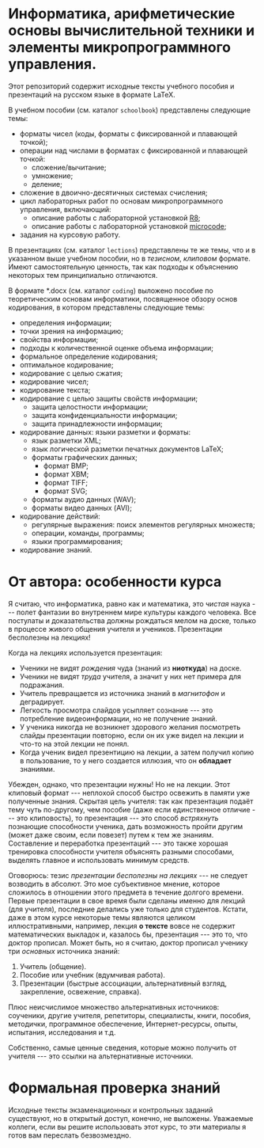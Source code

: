 # Информатика, арифметические основы вычислительной техники и элементы микропрограммного управления.

Этот репозиторий содержит исходные тексты учебного пособия и презентаций на русском языке в формате LaTeX.

В учебном пособии (см. каталог `schoolbook`) представлены следующие темы:
* форматы чисел (коды, форматы с фиксированной и плавающей точкой);
* операции над числами в форматах с фиксированной и плавающей точкой:
  * сложение/вычитание;
  * умножение;
  * деление;
* сложение в двоично-десятичных системах счисления;
* цикл лабораторных работ по основам микропрограммного управления, включающий:
  * описание работы с лабораторной установкой [R8](https://github.com/mmshihov/r8);
  * описание работы с лабораторной установкой [microcode](https://github.com/mmshihov/microcode);
* задания на курсовую работу.

В презентациях (см. каталог `lections`) представлены те же темы, что и в указанном выше учебном пособии, но в *тезисном*, *клиповом* формате. Имеют самостоятельную ценность, так как подходы к объяснению некоторых тем принципиально отличаются. 

В формате \*.docx (см. каталог `coding`) выложено пособие по теоретическим основам информатики, посвященное обзору основ кодирования, в котором представлены следующие темы:
* определения информации;
* точки зрения на информацию;
* свойства информации;
* подходы к количественной оценке объема информации;
* формальное определение кодирования;
* оптимальное кодирование;
* кодирование с целью сжатия;
* кодирование чисел;
* кодирование текста;
* кодирование с целью защиты свойств информации;
  * защита целостности информации;
  * защита конфиденциальности информации;
  * защита принадлежности информации;
* кодирование данных: языки разметки и форматы:
  * язык разметки XML;
  * язык логической разметки печатных документов LaTeX;
  * форматы графических данных;
    * формат BMP;
    * формат XBM;
    * формат TIFF;
    * формат SVG;
  * форматы аудио данных (WAV);
  * форматы видео данных (AVI);
* кодирование действий:
  * регулярные выражения: поиск элементов регулярных множеств;
  * операции, команды, программы;
  * языки программирования;
* кодирование знаний.

# От автора: особенности курса
Я считаю, что информатика, равно как и математика, это *чистая* наука --- полет фантазии во внутреннем мире культуры каждого человека. Все постулаты и доказательства должны рождаться мелом на доске, только в процессе живого общения учителя и учеников. Презентации бесполезны на лекциях! 

Когда на лекциях используется презентация:
* Ученики не видят *рождения* чуда (знаний из **ниоткуда**) на доске.
* Ученики не видят *труда* учителя, а значит у них нет примера для подражания.
* Учитель превращается из источника знаний в *магнитофон* и деградирует.
* Легкость просмотра слайдов усыпляет сознание --- это потребление видеоинформации, но не получение знаний.
* У ученика никогда не возникнет здорового желания посмотреть слайды презентации повторно, если он их уже видел на лекции и что-то на этой лекции не понял.
* Когда ученик видел презентицию на лекции, а затем получил копию в пользование, то у него создается иллюзия, что он **обладает** знаниями.

Убежден, однако, что презентации нужны! Но не на лекции. Этот клиповый формат --- неплохой способ быстро освежить в памяти уже полученные знания. Скрытая цель учителя: так как презентация подаёт тему чуть по-другому, чем пособие (даже если единственное отличие --- это клиповость), то презентация --- это способ *встряхнуть* познающие способности ученика, дать возможность пройти другим (может даже своим, если повезет) путем к тем же знаниям. Составление и переработка презентаций --- это также хорошая тренировка способности учителя объяснять разными способами, выделять главное и использовать минимум средств.

Оговорюсь: тезис *презентации бесполезны на лекциях* --- не следует возводить в абсолют. Это мое субъективное мнение, которое сложилось в отношении этого предмета в течение долгого времени. Первые презентации в свое время были сделаны именно для лекций (для учителя), последние делались уже только для студентов. Кстати, даже в этом курсе некоторые темы являются целиком иллюстративными, например, лекция **о тексте** вовсе не содержит математических выкладок и, казалось бы, презентация --- это то, что доктор прописал. Может быть, но я считаю, доктор прописал ученику три *основных* источника знаний:
1. Учитель (общение).
1. Пособие или учебник (вдумчивая работа).
1. Презентации (быстрые ассоциации, альтернативный взгляд, закрепление, освежение, справка).

Плюс неисчислимое множество альтернативных источников: соученики, другие учителя, репетиторы, специалисты, книги, пособия, методички, программное обеспечение, Интернет-ресурсы, опыты, испытания, исследования и т.д.

Собственно, самые ценные сведения, которые можно получить от учителя --- это ссылки на альтернативные источники.

# Формальная проверка знаний
Исходные тексты экзаменационных и контрольных заданий существуют, но в открытый доступ, конечно, не выложены. Уважаемые коллеги, если вы решите использовать этот курс, то эти материалы я готов вам переслать безвозмездно.
